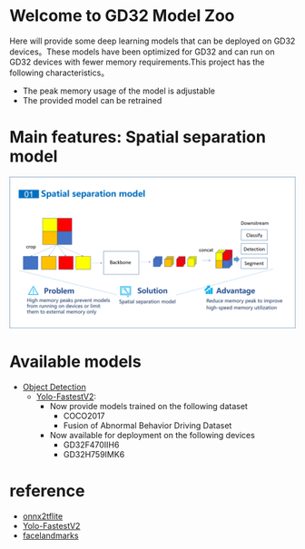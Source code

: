 # Welcome to GD32 Model Zoo

Here will provide some deep learning models that can be deployed on GD32 devices。These models have been optimized for GD32 and can run on GD32 devices with fewer memory requirements.This project has the following characteristics。

 - The peak memory usage of the model is adjustable
 - The provided model can be retrained
# Main features: Spatial separation model
![Spatial separation model](./readme_resources/model.png)


# Available models

 - [Object Detection](https://github.com/HomiKetalys/gd32ai-modelzoo/tree/main/object_detection)
	 - [Yolo-FastestV2](https://github.com/HomiKetalys/gd32ai-modelzoo/tree/main/object_detection/yolo_fastestv2):
		 - Now provide models trained on the following dataset
			 - COCO2017
			 - Fusion of Abnormal Behavior Driving Dataset
		 - Now available for deployment on the following devices
             - GD32F470IIH6
             - GD32H759IMK6
 
# reference
 - [onnx2tflite](https://github.com/MPolaris/onnx2tflite)
 - [Yolo-FastestV2](https://github.com/dog-qiuqiu/Yolo-FastestV2)
 - [facelandmarks](https://github.com/midasklr/facelandmarks)
